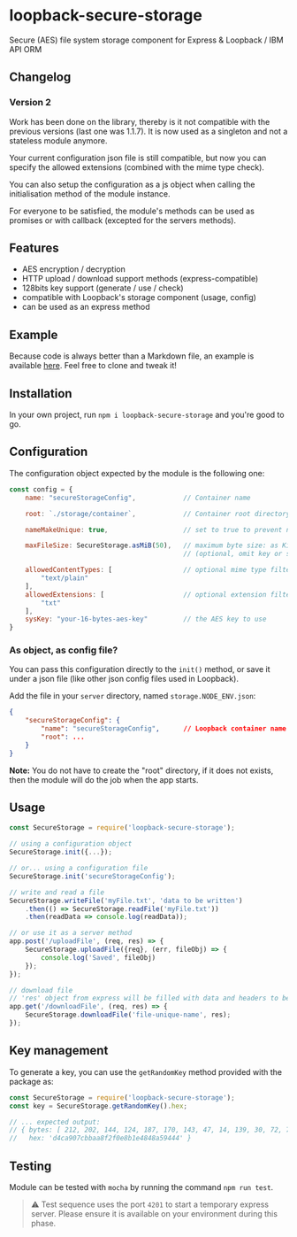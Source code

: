 # loopback-secure-storage
Secure (AES) file system storage component for Express & Loopback / IBM API ORM

## Changelog

### Version 2

Work has been done on the library, thereby is it not compatible with the previous versions (last one was 1.1.7). It is now used as a singleton and not a stateless module anymore.

Your current configuration json file is still compatible, but now you can specify the allowed extensions (combined with the mime type check).

You can also setup the configuration as a js object when calling the initialisation method of the module instance.

For everyone to be satisfied, the module's methods can be used as promises or with callback (excepted for the servers methods).

## Features

- AES encryption / decryption
- HTTP upload / download support methods (express-compatible)
- 128bits key support (generate / use / check)
- compatible with Loopback's storage component (usage, config)
- can be used as an express method

## Example

Because code is always better than a Markdown file, an example is available [here](https://github.com/rascafr/example-loopback-secure-storage). Feel free to clone and tweak it!

## Installation

In your own project, run `npm i loopback-secure-storage` and you're good to go.

## Configuration

The configuration object expected by the module is the following one:

```js
const config = {
    name: "secureStorageConfig",            // Container name

    root: `./storage/container`,            // Container root directory (project root reference)

    nameMakeUnique: true,                   // set to true to prevent name collisions for the uploaded files

    maxFileSize: SecureStorage.asMiB(50),   // maximum byte size: as KiB, GiB, or a simple integer
                                            // (optional, omit key or set as 0 to skip size verification)

    allowedContentTypes: [                  // optional mime type filter if key is set
        "text/plain"
    ],
    allowedExtensions: [                    // optional extension filter if key is set
        "txt"
    ],
    sysKey: "your-16-bytes-aes-key"         // the AES key to use
}
```

### As object, as config file?

You can pass this configuration directly to the `init()` method, or save it under a json file (like other json config files used in Loopback).

Add the file in your `server` directory, named `storage.NODE_ENV.json`:

```json
{
    "secureStorageConfig": {
        "name": "secureStorageConfig",      // Loopback container name
        "root": ...
    }
}
```

**Note:** You do not have to create the "root" directory, if it does not exists, then the module will do the job when the app starts.

## Usage

```js
const SecureStorage = require('loopback-secure-storage');

// using a configuration object
SecureStorage.init({...});

// or... using a configuration file
SecureStorage.init('secureStorageConfig');

// write and read a file
SecureStorage.writeFile('myFile.txt', 'data to be written')
    .then(() => SecureStorage.readFile('myFile.txt'))
    .then(readData => console.log(readData));

// or use it as a server method
app.post('/uploadFile', (req, res) => {
    SecureStorage.uploadFile({req}, (err, fileObj) => {
        console.log('Saved', fileObj)
    });
});

// download file
// 'res' object from express will be filled with data and headers to be sent back to the client
app.get('/downloadFile', (req, res) => {
    SecureStorage.downloadFile('file-unique-name', res);
});
```

## Key management

To generate a key, you can use the `getRandomKey` method provided with the package as:

```js
const SecureStorage = require('loopback-secure-storage');
const key = SecureStorage.getRandomKey().hex;

// ... expected output:
// { bytes: [ 212, 202, 144, 124, 187, 170, 143, 47, 14, 139, 30, 72, 72, 165, 148, 68 ],
//   hex: 'd4ca907cbbaa8f2f0e8b1e4848a59444' }
```

## Testing

Module can be tested with `mocha` by running the command `npm run test`.

> ⚠️ Test sequence uses the port `4201` to start a temporary express server. Please ensure it is available on your environment during this phase.
